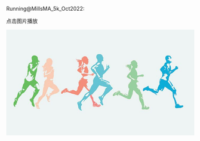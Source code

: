 Running@MillsMA_5k_Oct2022:

点击图片播放

[![2022年10月跑步](/assets/videos/running_oct2022.jpg)](/assets/videos/Runing_MillisMA_Oct2022_5k.mp4)
<!--<html>-->
<!--<body>-->

<!--<video src="/assets/videos/csgo.mp4" controls="controls" width="1000" height="600">您的浏览器不支持播放该视频！</video>-->

<!--</body>-->
<!--</html>-->
